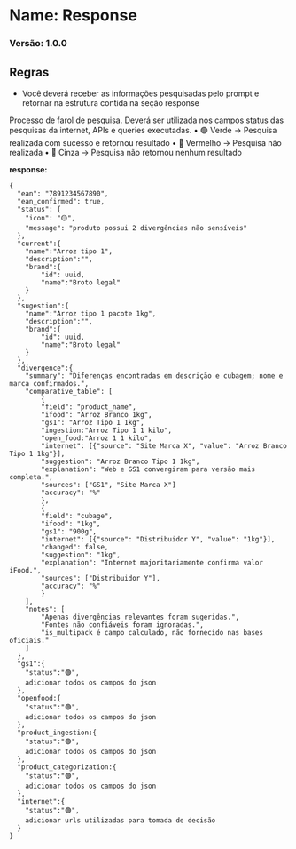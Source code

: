 # Name: Response
### Versão: 1.0.0


## Regras
* Você deverá receber as informações pesquisadas pelo prompt e retornar na estrutura contida na seção response

Processo de farol de pesquisa. Deverá ser utilizada nos campos status das pesquisas da internet, APIs e queries executadas.
	•	🟢 Verde → Pesquisa realizada com sucesso e retornou resultado
	•	🔴 Vermelho → Pesquisa não realizada
	•	🔘 Cinza → Pesquisa não retornou nenhum resultado

**response:** 
```
{
  "ean": "7891234567890",
  "ean_confirmed": true,
  "status": {
    "icon": "🟡",
    "message": "produto possui 2 divergências não sensíveis"
  },
  "current":{
    "name":"Arroz tipo 1",
    "description":"",
    "brand":{
        "id": uuid,
        "name":"Broto legal"
    }
  },
  "sugestion":{
    "name":"Arroz tipo 1 pacote 1kg",
    "description":"",
    "brand":{
        "id": uuid,
        "name":"Broto legal"
    }
  },
  "divergence":{
    "summary": "Diferenças encontradas em descrição e cubagem; nome e marca confirmados.",
    "comparative_table": [
        {
        "field": "product_name",
        "ifood": "Arroz Branco 1kg",
        "gs1": "Arroz Tipo 1 1kg",
        "ingestion:"Arroz Tipo 1 1 kilo",
        "open_food:"Arroz 1 1 kilo",
        "internet": [{"source": "Site Marca X", "value": "Arroz Branco Tipo 1 1kg"}],
        "suggestion": "Arroz Branco Tipo 1 1kg",
        "explanation": "Web e GS1 convergiram para versão mais completa.",
        "sources": ["GS1", "Site Marca X"]
        "accuracy": "%"
        },
        {
        "field": "cubage",
        "ifood": "1kg",
        "gs1": "900g",
        "internet": [{"source": "Distribuidor Y", "value": "1kg"}],
        "changed": false,
        "suggestion": "1kg",
        "explanation": "Internet majoritariamente confirma valor iFood.",
        "sources": ["Distribuidor Y"],
        "accuracy": "%"
        }
    ],
    "notes": [
        "Apenas divergências relevantes foram sugeridas.",
        "Fontes não confiáveis foram ignoradas.",
        "is_multipack é campo calculado, não fornecido nas bases oficiais."
    ]
  },
  "gs1":{
    "status":"🟢",
    adicionar todos os campos do json
  },
  "openfood:{
    "status":"🟢",
    adicionar todos os campos do json
  },
  "product_ingestion:{
    "status":"🟢",
    adicionar todos os campos do json
  },
  "product_categorization:{
    "status":"🟢",
    adicionar todos os campos do json
  },
  "internet":{
    "status":"🟢",
    adicionar urls utilizadas para tomada de decisão
  }
}
```